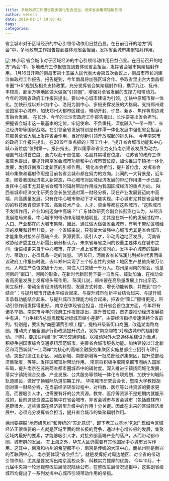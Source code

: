 ```yaml
---
title: 多地政府工作报告提出强化省会担当，发挥省会集聚辐射作用
author: wetech
date: 2019-01-17 19:07:42
tags: 
categories: 
---
```

省会城市对于区域经济的中心引领带动作用日益凸显。在日前召开的地方“两会”中，多地政府工作报告提到要体现省会担当，发挥省会城市集聚辐射作用。
<!-- more -->
<img align="center" border="0" src="https://imgcdn.yicai.com/uppics/images/2019/01/40e571d8d2121008fc63291fc0112bf5.jpg" />
林小昭
省会城市对于区域经济的中心引领带动作用日益凸显。在日前召开的地方“两会”中，多地政府工作报告提到要体现省会担当，发挥省会城市集聚辐射作用。
1月16日开幕的南昌市第十五届人民代表大会第五次会议上，南昌市市长刘建洋做政府工作报告。报告提到，今年南昌将加强区域合作。争取省里出台大南昌都市圈“1+5”规划及相关支持政策，充分发挥省会集聚辐射作用，携手九江、抚州、丰樟高、鄱余万等地区做大做强“引领圈”，增强对全省发展的支撑力和带动力。
今年的河南省政府工作报告提出，要以中心城市建设为引领，加快中原城市群一体化。加快形成以郑州为中心、洛阳为副中心、多极支撑发展的大格局。支持郑州建设国家中心城市，加快郑州大都市区建设，带动开封、许昌、新乡、焦作等周边城市融合发展。
在长沙，今年的长沙市政府工作报告提出，长沙要突出省会担当。把握省会城市这一最基本的定位，牢记使命、不负重托，深度融入“一带一路”、长江经济带等国家战略。在引领全省发展特别是长株潭一体化发展中强化省会担当，在服务全省大局上发挥省会作用，当好创新引领开放崛起的排头兵。
今年南京市的政府工作报告提出，在2019年重点抓的十项工作中，“提升省会城市功能和中心城市首位度”位列第一。报告指出，要以国家和省全力支持南京建设发展为动力，理直气壮讲首位度、全力以赴干首位度、名副其实增首位度。
江苏省的政府工作报告也提出，要提升南京省会城市功能和中心城市首位度，加快推进宁镇扬一体化发展，发挥好南京江北新区的引领作用。
强化省会担当，提升首位度，发挥省会城市集聚和辐射作用是目前各省会城市都在努力的方向。此间的一大背景是，近年来，随着我国经济进入新常态，中心城市对区域经济发展的带动作用进一步凸显，发挥中心城市尤其是省会城市的辐射带动作用成为我国区域经济的重点方向。
陕西省城市经济文化研究会会长张宝通对第一财经分析，现在产业发展要迈向中高端，向高质量发展，只有在中心城市带动下才可能实现。中心城市尤其是省会城市的的科技教育资源丰富，高新技术产业、人才、资金等都在这些城市，“这些城市不发挥作用，产业如何迈向中高端？”
广东体改研究会副会长彭澎也认为，从经济发展格局来看，中心城市的带动作用越来越明显，尤其是在新一轮的发展过程中，人口、产业都在向大城市集聚，因此，通过做大做强省会城市，有利于带动区域经济的发展和转型升级。对一个省域来说，只有做大做强中心城市尤其是省会城市，才能集聚对接外部高端产业、资源要素，吸引人才，带动周边地区发展。
河南省政协经济委主任孙新雷此前分析认为，未来省与省之间的较量主要体现在城市之间，话语权更来自于中心城市，在这一点上省市必须同心。发挥中心城市的辐射力、带动力，必须具备一定的体量。
1月16日，河南省省长陈润儿到郑州代表团审议政府工作报告时说，去年郑州实现了三个标志性的突破：地区生产总值突破万亿元、人均生产总值突破十万元、常住人口突破一千万人。郑州是河南的省会，也是河南的“窗口”、河南的形象，在新时代新形势下要一马当先、鼓劲加油，在推动全省高质量发展上发挥领头雁作用。
陈润儿说，郑州要在高质量发展上作出示范、树立标杆，带动全省经济结构转型、发展方式转变、增长动能转换，并做到“四个结合”：与提升城市开放水平结合起来、与提升城市创新平台结合起来、与提升城市承载功能结合起来、与提升城市治理能力结合起来，把省会“窗口”擦得更亮，带动引领作用发挥得更好。
南京在体现省会担当、提升省会首位度方面，今年将有诸多举措。南京市今年的政府工作报告提出，提升首位度，首先要推动经济发展稳中有进，“力争经济总量规模和对标城市缩小差距”，主要经济指标增速保持全省前列。特别是，要实施“商圈消费引领工程”，提档升级新街口商圈，改造湖南路商圈，推动夫子庙全国步行街改造提升试点，发挥“南京购物”对周边城市的辐射带动。
同时，要加快构建“米”字形交通网络。以推动对外大交通体系建设为重点，积极争创国家综合交通枢纽示范城市。完善省会城市服务功能。加快建设以江北新区和河西新城“一江两岸”为核心的高端金融服务集聚区实施总部企业招引专项行动，突出打造江北新区、河西新城、南部新城等一批总部经济集聚区，提升总部经济集聚度，等等。发挥区域辐射带动作用。
南京将积极争取南京都市圈纳入国家布局，提升南京在苏皖两省都市圈城市中的辐射度。深入推进宁镇扬同城化发展，落实宁镇扬综合交通、产业发展、公共服务等领域一体化专项规划，加快宁句城际轨道建设，做好宁扬城际轨道前期工作。
华南城市研究会会长、暨南大学教授胡刚对第一财经分析，在当前经济转型过程中，对科教、医疗等公共资源的要求更高，而要吸引人才，也需要有好的公共资源。教育、医疗等资源不是短期内就能形成的，目前这些资源主要集中在省会城市，非省会城市与省会城市（包括直辖市）差距很大，这些资源在经济转型升级中的作用十分关键。因此在未来的区域经济发展中，必须充分发挥省会担当，提升省会城市的集聚辐射作用。
 
 
徐州要摆脱“地市级思维”和传统的“苏北意识”，卸下老工业基地“包袱”
现如今区域经济正很重要的一点就是区域里面的增长极的竞争，通过中心增长极的发展，集聚区域内最好的要素，才能够吸引人才，对接外部高端产业的落户，从而带动都市圈、城市群的发展。
在上海之外，华东大区仍需要有其他国家中心城市发挥作用。这其中，南京和杭州的希望都不小，南京是传统的大区中心，而杭州则是新兴的互联网中心。
南京要体现“省会担当”，就是发挥好对周边地区、对全省的带动引领作用，尤其是要发挥出南京高校众多、科教实力雄厚的优势。
今年10月，十九届中央第一轮巡视整改进展情况陆续公布，在整改进展情况通报中，这些副省级城市均提出了一系列发挥中心城市引领带动作用的举措。
